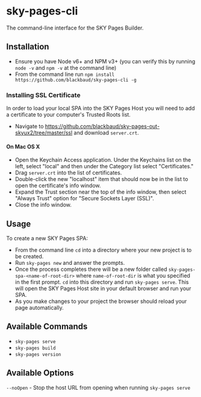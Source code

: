 # sky-pages-cli
The command-line interface for the SKY Pages Builder.

## Installation

- Ensure you have Node v6+ and NPM v3+ (you can verify this by running `node -v` and `npm -v` at the command line)
- From the command line run `npm install https://github.com/blackbaud/sky-pages-cli -g`

### Installing SSL Certificate
In order to load your local SPA into the SKY Pages Host you will need to add a certificate to your computer's Trusted Roots list.

- Navigate to https://github.com/blackbaud/sky-pages-out-skyux2/tree/master/ssl and download `server.crt`.

#### On Mac OS X

- Open the Keychain Access application.  Under the Keychains list on the left, select "local" and then under the Category list select "Certificates."
- Drag `server.crt` into the list of certificates.
- Double-click the new "localhost" item that should now be in the list to open the certificate's info window.
- Expand the Trust section near the top of the info window, then select "Always Trust" option for "Secure Sockets Layer (SSL)".
- Close the info window.

## Usage

To create a new SKY Pages SPA:

- From the command line `cd` into a directory where your new project is to be created.
- Run `sky-pages new` and answer the prompts.
- Once the process completes there will be a new folder called `sky-pages-spa-<name-of-root-dir>` where `name-of-root-dir` is what you specified in the first prompt.  `cd` into this directory and run `sky-pages serve`.  This will open the SKY Pages Host site in your default browser and run your SPA.
- As you make changes to your project the browser should reload your page automatically.

## Available Commands

- `sky-pages serve`
- `sky-pages build`
- `sky-pages version`

## Available Options

`--noOpen` - Stop the host URL from opening when running `sky-pages serve`
